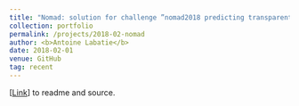 ```yaml
---
title: "Nomad: solution for challenge ”nomad2018 predicting transparent conductors” (using CNNs, SVR + model stacking)"
collection: portfolio
permalink: /projects/2018-02-nomad
author: <b>Antoine Labatie</b>
date: 2018-02-01
venue: GitHub
tag: recent
---
```


[[Link](https://github.com/alabatie/nomad)] to readme and source.
<br>
<br>
